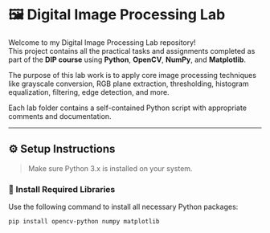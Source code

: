 # 🖼️ Digital Image Processing Lab

Welcome to my Digital Image Processing Lab repository!  
This project contains all the practical tasks and assignments completed as part of the **DIP course** using **Python**, **OpenCV**, **NumPy**, and **Matplotlib**.

The purpose of this lab work is to apply core image processing techniques like grayscale conversion, RGB plane extraction, thresholding, histogram equalization, filtering, edge detection, and more.

Each lab folder contains a self-contained Python script with appropriate comments and documentation.

---

## ⚙️ Setup Instructions

> Make sure Python 3.x is installed on your system.

### 🔧 Install Required Libraries

Use the following command to install all necessary Python packages:

```bash
pip install opencv-python numpy matplotlib

